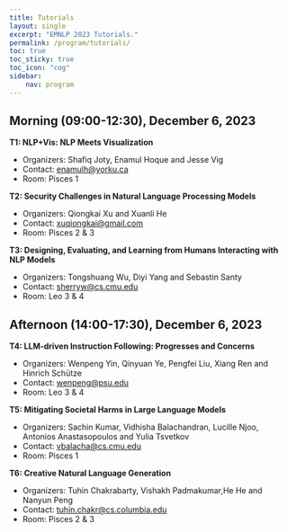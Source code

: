```yaml
---
title: Tutorials
layout: single
excerpt: "EMNLP 2023 Tutorials."
permalink: /program/tutorials/
toc: true
toc_sticky: true
toc_icon: "cog" 
sidebar: 
    nav: program
---
```


## Morning (09:00-12:30), December 6, 2023 

**T1: NLP+Vis: NLP Meets Visualization**<br>

* Organizers: Shafiq Joty, Enamul Hoque and Jesse Vig
* Contact: enamulh@yorku.ca
* Room: Pisces 1

**T2: Security Challenges in Natural Language Processing Models**<br>

* Organizers: Qiongkai Xu and Xuanli He
* Contact: xuqiongkai@gmail.com
* Room: Pisces 2 & 3

**T3: Designing, Evaluating, and Learning from Humans Interacting with NLP Models**<br>

* Organizers: Tongshuang Wu, Diyi Yang and Sebastin Santy
* Contact: sherryw@cs.cmu.edu
* Room: Leo 3 & 4

## Afternoon (14:00-17:30), December 6, 2023 

**T4: LLM-driven Instruction Following: Progresses and Concerns**<br>

* Organizers: Wenpeng Yin, Qinyuan Ye, Pengfei Liu, Xiang Ren and Hinrich Schütze
* Contact: wenpeng@psu.edu
* Room: Leo 3 & 4

**T5: Mitigating Societal Harms in Large Language Models**<br>

* Organizers: Sachin Kumar, Vidhisha Balachandran, Lucille Njoo, Antonios Anastasopoulos and Yulia Tsvetkov
* Contact: vbalacha@cs.cmu.edu
* Room: Pisces 1

**T6: Creative Natural Language Generation**<br>

* Organizers: Tuhin Chakrabarty, Vishakh Padmakumar,He He and Nanyun Peng
* Contact: tuhin.chakr@cs.columbia.edu
* Room: Pisces 2 & 3

<!-- **Date:** Wednesday 7 Dec 2022, Thursday 8 December 2022 -->

<!-- **Morning Session (08:00–12:00)**
* [T1](#t1): Pretrained Transformers for Text Ranking: BERT and Beyond
* [T2](#t2): Fine-grained Interpretation and Causation Analysis in Deep NLP Models
* [T3](#t3): Deep Learning on Graphs for Natural Language Processing
* [T4](#t4): A Tutorial on Evaluation Metrics used in Natural Language Generation
* [T5](#t5): Beyond Paragraphs: NLP for Long Sequences

**Evening Session (16:00–20:00)**
* [T6](#t6): Crowdsourcing Natural Language Data at Scale: A Hands-On Tutorial -->


<!-- ## T1 (Wednesday 7 Dec, Morning & Afternoon): Meaning Representations for Natural Languages: Design, Models and Applications
{: #t1}

Jeffrey Flanigan, Ishan Jindal, Yunyao Li, Tim O'Gorman, Martha Palmer

## T2 (Wednesday 7 Dec, Morning): Arabic Natural Language Processing
{: #t2}

Nizar Habash

## T3 (Wednesday 7 Dec, Afternoon): Emergent Language-Based Coordination In Deep Multi-Agent Systems  
{: #t3}

Marco Baroni, Roberto Dessi, Angeliki Lazaridou

## T4 (Thursday 8 December, Morning): Tutorial on Causal Inference for Natural Language Processing
{: #t4}

Zhijing Jin, Amir Feder, Kun Zhang

## T5 (Thursday 8 December, Morning): Modular and Parameter-Efficient Fine-Tuning for NLP Models
{: #t5}

Sebastian Ruder, Jonas Pfeiffer, Ivan Vulic

## T6 Thursday 8 December, Afternoon): Non-Autoregressive Models for Fast Sequence Generation  
{: #t6}

Yang Feng, Chenze Shao -->



<!-- ## T1 (Morning, 8-12): Pretrained Transformers for Text Ranking: BERT and Beyond
{: #t1}

<a href="mailto:ayates@mpi-inf.mpg.de">Andrew Yates</a>,
 <a href="mailto:rodrigo.nogueira@uwaterloo.ca">Rodrigo Nogueira</a> and
 <a href="mailto:jimmylin@uwaterloo.ca">Jimmy Lin</a>

**LIVE**

The goal of text ranking is to generate an ordered list of texts retrieved from a corpus in response to a query. Although the most common formulation of text ranking is search, instances of the task can also be found in many natural language processing applications. This tutorial, based on a forthcoming book, provides an overview of text ranking with neural network architectures known as transformers, of which BERT is the best-known example. The combination of transformers and self-supervised pretraining has, without exaggeration, revolutionized the fields of natural language processing (NLP), information retrieval (IR), and beyond. We provide a synthesis of existing work as a single point of entry for both researchers and practitioners. Our coverage is grouped into two categories: transformer models that perform reranking in multi-stage ranking architectures and learned dense representations that perform ranking directly. Two themes pervade our treatment: techniques for handling long documents, and techniques for addressing the tradeoff between effectiveness (result quality) and efficiency (query latency). Although transformer architectures and pretraining techniques are recent innovations, many aspects of their application are well understood. Nevertheless, there remain many open research questions, and thus in addition to laying out the foundations of pretrained transformers for text ranking, we also attempt to prognosticate the future.


## T2 (Morning, 8-12): Fine-grained Interpretation and Causation Analysis in Deep NLP Models
{: #t2}

<a href="mailto:hsajjad@hbku.edu.qa">Hassan Sajjad</a>,
 <a href="mailto:narine@fb.com">Narine Kokhlikyan</a>,
 <a href="mailto:faimaduddin@hbku.edu.qa">Fahim Dalvi</a> and
 <a href="mailto:ndurrani@hbku.edu.qa">Nadir Durrani</a>

**Pre-recorded video played during session w/Q&A**

Deep neural networks have constantly pushed the state-of-the-art performance in natural language processing and are considered as the de-facto modeling approach in solving complex NLP tasks such as machine translation, summarization and question-answering. Despite the proven efficacy of deep neural networks at-large, their opaqueness is a major cause of concern.

In this tutorial, we will present research work on interpreting fine-grained components of a neural network model from two perspectives, i) intrinsic analysis, and  ii) causation analysis. The former is a class of methods to analyze neurons with respect to a desired language concept or a task. The latter studies the role of neurons and input features in explaining the decisions made by the model. We will also discuss how interpretation methods and causation analysis can connect towards better interpretability of model prediction. Finally, we will walk you through various toolkits that facilitate fine-grained interpretation and causation analysis of neural models.


## T3 (Morning, 8-12): Deep Learning on Graphs for Natural Language Processing
{: #t3}

<a href="mailto:lwu@email.wm.edu">Lingfei Wu</a>,
 <a href="mailto:hugochan2013@gmail.com">Yu Chen</a>,
 <a href="mailto:hengji@illinois.edu">Heng Ji</a> and
 <a href="mailto:yunyaoli@us.ibm.com">Yunyao Li</a>

**LIVE**

Due to its great power in modeling non-Euclidean data like graphs or manifolds, deep learning on graph techniques (i.e., Graph Neural Networks (GNNs)) have opened a new door to solving challenging graph-related NLP problems. There has seen a surge of interests in applying deep learning on graph techniques to NLP, and has achieved considerable success in many NLP tasks, ranging from classification tasks like sentence classification, semantic role labeling and relation extraction, to generation tasks like machine translation, question generation and summarization. Despite these successes, deep learning on graphs for NLP still face many challenges, including automatically transforming original text sequence data into highly graph-structured data, and effectively modeling complex data that involves mapping between graph-based inputs and other highly structured output data such as sequences, trees, and graph data with multi-types in both nodes and edges.

This tutorial will cover relevant and interesting topics on applying deep learning on graph techniques to NLP, including automatic graph construction for NLP, graph representation learning for NLP, advanced GNN based models (e.g., graph2seq, graph2tree, and graph2graph) for NLP, and the applications of GNNs in various NLP tasks (e.g., machine translation, natural language generation, information extraction and semantic parsing). In addition, hands-on demonstration sessions will be included to help the audience gain practical experience on applying GNNs to solve challenging NLP problems using our recently developed open source library -- Graph4NLP, the first library for researchers and practitioners for easy use of GNNs for various NLP tasks.


## T4 (Morning, 8-12): A Tutorial on Evaluation Metrics used in Natural Language Generation
{: #t4}

<a href="mailto:miteshk@cse.iitm.ac.in">Mitesh M. Khapra</a> and
 <a href="mailto:ananya@cse.iitm.ac.in">Ananya B. Sai</a>

**Pre-recorded video played during session w/Q&A**

The advent of Deep Learning and the availability of large scale datasets has accelerated research on Natural Language Generation with a focus on newer tasks and better models. With such rapid progress, it is vital to assess the extent of scientific progress made and identify the areas/components that need improvement. To accomplish this in an automatic and reliable manner, the NLP community has actively pursued the development of automatic evaluation metrics. Especially in the last few years, there has been an increasing focus on evaluation metrics, with several criticisms of existing metrics and proposals for several new metrics.

This tutorial presents the evolution of automatic evaluation metrics to their current state along with the emerging trends in this field by specifically addressing the following questions:
- What makes NLG evaluation challenging?
- Why do we need automatic evaluation metrics?
- What are the existing automatic evaluation metrics and how can they be organised in a coherent taxonomy?
- What are the criticisms and shortcomings of existing metrics?
- What are the possible future directions of research?


## T5 (Morning, 8-12): Beyond Paragraphs: NLP for Long Sequences
{: #t5}

<a href="mailto:beltagy@allenai.org">Iz Beltagy</a>,
 <a href="mailto:armanc@allenai.org">Arman Cohan</a>,
 <a href="mailto:hannaneh@washington.edu">Hannaneh Hajishirzi</a> and
 <a href="mailto:matthewp@allenai.org">Matthew E. Peters</a>
 <a href="mailto:sewon@cs.washington.edu">Sewon Min</a>

**Pre-recorded video played during session w/Q&A**

A significant subset of natural language data includes documents that span thousands of tokens. The ability to process such long sequences is critical for many NLP tasks including document classification, summarization, multi-hop, and open domain question answering, and document-level or multi-document relationship extraction and coreference resolution. Yet, scaling state-of-the-art models to long sequences is challenging as many models are designed for shorter sequences. One notable example is Transformer models that have quadratic computational cost in the sequence length, making them prohibitively expensive for long sequence tasks. This is reflected in many widely-used models such as RoBERTa and BERT where the sequence length is limited to only 512 tokens. In this tutorial, we will bring interested NLP researchers up to speed about the recent and ongoing techniques for document-level representation learning. Additionally, we will discuss new research opportunities to address existing challenges in this domain. We will first provide an overview of established long sequence NLP techniques, including hierarchical, graph-based, and retrieval-based methods. We will then focus on the recent long-sequence transformer methods, how they compare to each other, and how they can be applied to NLP tasks (see Tay et al. (2020) for a recent survey). We will also discuss various memory-saving methods that are key to processing long sequences. Throughout the tutorial, we will use classification, question answering, and information extraction as motivating tasks.  We will also have a hands-on coding exercise focused on summarization.


## T6 (Afternoon, 4-8): Crowdsourcing Natural Language Data at Scale: A Hands-On Tutorial
{: #t6}

<a href="mailto:adrutsa@yandex-team.ru">Alexey Drutsa</a>,
 <a href="mailto:dustalov@yandex-team.ru">Dmitry Ustalov</a>,
 <a href="mailto:valya17@yandex-team.ru">Valentina Fedorova</a>,
 <a href="mailto:omegorskaya@yandex-team.ru">Olga Megorskaya</a> and
 <a href="mailto:dbaidakova@yandex-team.ru">Daria Baidakova</a>

**LIVE**

In this introductory tutorial, we present a portion of our six-year-long unique industry experience in efficient natural language data annotation via Crowdsourcing. We will make an introduction to data labeling via public crowdsourcing marketplaces, and will present the key components of efficient label collection that includes task design and decomposition, quality control, and annotator selection. This will be followed by a practical session, where participants address a real-world language resource production task, experiment with selecting settings for the labeling process, and launch their label collection project on one of the largest crowdsourcing marketplaces. The projects will be run on real crowds within the tutorial session. We will present useful mathematical foundations, quality control techniques and tricks, and provide the attendees with an opportunity to discuss their own annotation ideas.
 -->
